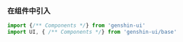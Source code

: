 ### 在组件中引入

```ts
import {/** Components */} from 'genshin-ui'
import UI, { /** Components */} from 'genshin-ui/base'
```